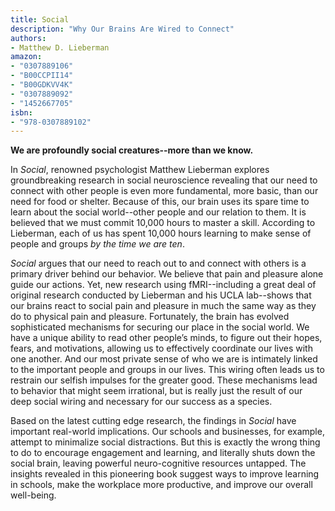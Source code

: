 ```yaml
---
title: Social
description: "Why Our Brains Are Wired to Connect"
authors:
- Matthew D. Lieberman
amazon:
- "0307889106"
- "B00CCPII14"
- "B00GDKVV4K"
- "0307889092"
- "1452667705"
isbn:
- "978-0307889102"
---
```

__We are profoundly social creatures--more than we know.__

In _Social_, renowned psychologist Matthew Lieberman explores groundbreaking research in social neuroscience revealing that our need to connect with other people is even more fundamental, more basic, than our need for food or shelter. Because of this, our brain uses its spare time to learn about the social world--other people and our relation to them. It is believed that we must commit 10,000 hours to master a skill. According to Lieberman, each of us has spent 10,000 hours learning to make sense of people and groups _by the time we are ten_.

_Social_ argues that our need to reach out to and connect with others is a primary driver behind our behavior. We believe that pain and pleasure alone guide our actions. Yet, new research using fMRI--including a great deal of original research conducted by Lieberman and his UCLA lab--shows that our brains react to social pain and pleasure in much the same way as they do to physical pain and pleasure. Fortunately, the brain has evolved sophisticated mechanisms for securing our place in the social world. We have a unique ability to read other people’s minds, to figure out their hopes, fears, and motivations, allowing us to effectively coordinate our lives with one another. And our most private sense of who we are is intimately linked to the important people and groups in our lives. This wiring often leads us to restrain our selfish impulses for the greater good. These mechanisms lead to behavior that might seem irrational, but is really just the result of our deep social wiring and necessary for our success as a species.

Based on the latest cutting edge research, the findings in _Social_ have important real-world implications. Our schools and businesses, for example, attempt to minimalize social distractions. But this is exactly the wrong thing to do to encourage engagement and learning, and literally shuts down the social brain, leaving powerful neuro-cognitive resources untapped. The insights revealed in this pioneering book suggest ways to improve learning in schools, make the workplace more productive, and improve our overall well-being.
